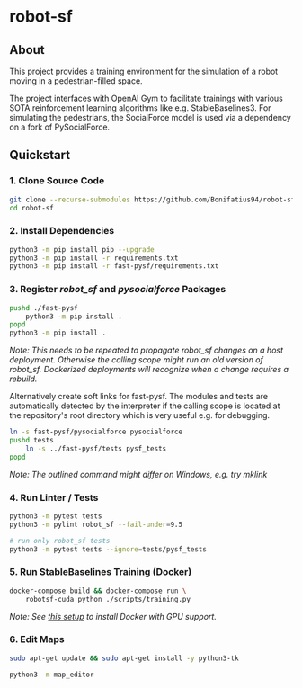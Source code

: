 # robot-sf

## About
This project provides a training environment for the simulation of a robot moving
in a pedestrian-filled space.

The project interfaces with OpenAI Gym to facilitate trainings with various
SOTA reinforcement learning algorithms like e.g. StableBaselines3.
For simulating the pedestrians, the SocialForce model is used via a dependency
on a fork of PySocialForce.

## Quickstart

### 1. Clone Source Code

```sh
git clone --recurse-submodules https://github.com/Bonifatius94/robot-sf
cd robot-sf
```

### 2. Install Dependencies

```sh
python3 -m pip install pip --upgrade
python3 -m pip install -r requirements.txt
python3 -m pip install -r fast-pysf/requirements.txt
```

### 3. Register *robot_sf* and *pysocialforce* Packages 

```sh
pushd ./fast-pysf
    python3 -m pip install .
popd
python3 -m pip install .
```

*Note: This needs to be repeated to propagate robot_sf changes on a host deployment.
Otherwise the calling scope might run an old version of robot_sf.
Dockerized deployments will recognize when a change requires a rebuild.*

Alternatively create soft links for fast-pysf. The modules and tests are
automatically detected by the interpreter if the calling scope is located
at the repository's root directory which is very useful e.g. for debugging.

```sh
ln -s fast-pysf/pysocialforce pysocialforce
pushd tests
    ln -s ../fast-pysf/tests pysf_tests
popd
```

*Note: The outlined command might differ on Windows, e.g. try mklink*

### 4. Run Linter / Tests

```sh
python3 -m pytest tests
python3 -m pylint robot_sf --fail-under=9.5

# run only robot_sf tests
python3 -m pytest tests --ignore=tests/pysf_tests
```

### 5. Run StableBaselines Training (Docker)

```sh
docker-compose build && docker-compose run \
    robotsf-cuda python ./scripts/training.py
```

*Note: See [this setup](./GPU_SETUP.md) to install Docker with GPU support.*

### 6. Edit Maps

```sh
sudo apt-get update && sudo apt-get install -y python3-tk
```

```sh
python3 -m map_editor
```

